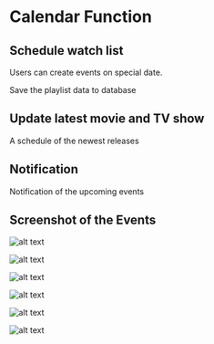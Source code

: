 # Calendar Function
## Schedule watch list
Users can create events on special date.

Save the playlist data to database
## Update latest movie and TV show
A schedule of the newest releases
## Notification
Notification of the upcoming events


## Screenshot of the Events
![alt text](https://github.com/Arshitha/Entertainment-Tracking-system/blob/master/learnMod/April/fullcalendar-test/Screenshot/WechatIMG244.jpeg)

![alt text](https://github.com/Arshitha/Entertainment-Tracking-system/blob/master/learnMod/April/fullcalendar-test/Screenshot/WechatIMG245.jpeg)

![alt text](https://github.com/Arshitha/Entertainment-Tracking-system/blob/master/learnMod/April/fullcalendar-test/Screenshot/WechatIMG246.jpeg)

![alt text](https://github.com/Arshitha/Entertainment-Tracking-system/blob/master/learnMod/April/fullcalendar-test/Screenshot/WechatIMG244.jpeg)

![alt text](https://github.com/Arshitha/Entertainment-Tracking-system/blob/master/learnMod/April/fullcalendar-test/Screenshot/WechatIMG247.jpeg)

![alt text](https://github.com/Arshitha/Entertainment-Tracking-system/blob/master/learnMod/April/fullcalendar-test/Screenshot/WechatIMG248.jpeg)





